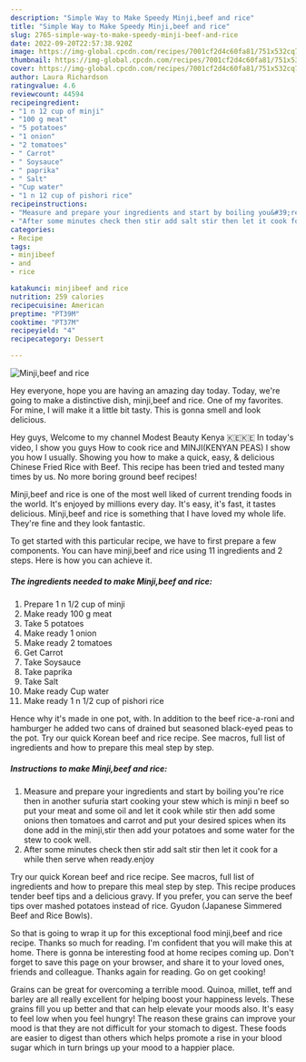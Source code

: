 ```yaml
---
description: "Simple Way to Make Speedy Minji,beef and rice"
title: "Simple Way to Make Speedy Minji,beef and rice"
slug: 2765-simple-way-to-make-speedy-minji-beef-and-rice
date: 2022-09-20T22:57:38.920Z
image: https://img-global.cpcdn.com/recipes/7001cf2d4c60fa81/751x532cq70/minjibeef-and-rice-recipe-main-photo.jpg
thumbnail: https://img-global.cpcdn.com/recipes/7001cf2d4c60fa81/751x532cq70/minjibeef-and-rice-recipe-main-photo.jpg
cover: https://img-global.cpcdn.com/recipes/7001cf2d4c60fa81/751x532cq70/minjibeef-and-rice-recipe-main-photo.jpg
author: Laura Richardson
ratingvalue: 4.6
reviewcount: 44594
recipeingredient:
- "1 n 12 cup of minji"
- "100 g meat"
- "5 potatoes"
- "1 onion"
- "2 tomatoes"
- " Carrot"
- " Soysauce"
- " paprika"
- " Salt"
- "Cup water"
- "1 n 12 cup of pishori rice"
recipeinstructions:
- "Measure and prepare your ingredients and start by boiling you&#39;re rice then in another sufuria start cooking your stew which is minji n beef so put your meat and some oil and let it cook while stir then add some onions then tomatoes and carrot and put your desired spices when its done add in the minji,stir then add your potatoes and some water for the stew to cook well."
- "After some minutes check then stir add salt stir then let it cook for a while then serve when ready.enjoy"
categories:
- Recipe
tags:
- minjibeef
- and
- rice

katakunci: minjibeef and rice 
nutrition: 259 calories
recipecuisine: American
preptime: "PT39M"
cooktime: "PT37M"
recipeyield: "4"
recipecategory: Dessert

---
```



![Minji,beef and rice](https://img-global.cpcdn.com/recipes/7001cf2d4c60fa81/751x532cq70/minjibeef-and-rice-recipe-main-photo.jpg)

Hey everyone, hope you are having an amazing day today. Today, we're going to make a distinctive dish, minji,beef and rice. One of my favorites. For mine, I will make it a little bit tasty. This is gonna smell and look delicious.

Hey guys, Welcome to my channel Modest Beauty Kenya 🇰🇪🇰🇪 In today&#39;s video, I show you guys How to cook rice and MINJI(KENYAN PEAS) I show you how I usually. Showing you how to make a quick, easy, &amp; delicious Chinese Fried Rice with Beef. This recipe has been tried and tested many times by us. No more boring ground beef recipes!

Minji,beef and rice is one of the most well liked of current trending foods in the world. It's enjoyed by millions every day. It's easy, it's fast, it tastes delicious. Minji,beef and rice is something that I have loved my whole life. They're fine and they look fantastic.


To get started with this particular recipe, we have to first prepare a few components. You can have minji,beef and rice using 11 ingredients and 2 steps. Here is how you can achieve it.

<!--inarticleads1-->

##### The ingredients needed to make Minji,beef and rice:

1. Prepare 1 n 1/2 cup of minji
1. Make ready 100 g meat
1. Take 5 potatoes
1. Make ready 1 onion
1. Make ready 2 tomatoes
1. Get  Carrot
1. Take  Soysauce
1. Take  paprika
1. Take  Salt
1. Make ready Cup water
1. Make ready 1 n 1/2 cup of pishori rice


Hence why it&#39;s made in one pot, with. In addition to the beef rice-a-roni and hamburger he added two cans of drained but seasoned black-eyed peas to the pot. Try our quick Korean beef and rice recipe. See macros, full list of ingredients and how to prepare this meal step by step. 

<!--inarticleads2-->

##### Instructions to make Minji,beef and rice:

1. Measure and prepare your ingredients and start by boiling you&#39;re rice then in another sufuria start cooking your stew which is minji n beef so put your meat and some oil and let it cook while stir then add some onions then tomatoes and carrot and put your desired spices when its done add in the minji,stir then add your potatoes and some water for the stew to cook well.
1. After some minutes check then stir add salt stir then let it cook for a while then serve when ready.enjoy


Try our quick Korean beef and rice recipe. See macros, full list of ingredients and how to prepare this meal step by step. This recipe produces tender beef tips and a delicious gravy. If you prefer, you can serve the beef tips over mashed potatoes instead of rice. Gyudon (Japanese Simmered Beef and Rice Bowls). 

So that is going to wrap it up for this exceptional food minji,beef and rice recipe. Thanks so much for reading. I'm confident that you will make this at home. There is gonna be interesting food at home recipes coming up. Don't forget to save this page on your browser, and share it to your loved ones, friends and colleague. Thanks again for reading. Go on get cooking!

Grains can be great for overcoming a terrible mood. Quinoa, millet, teff and barley are all really excellent for helping boost your happiness levels. These grains fill you up better and that can help elevate your moods also. It's easy to feel low when you feel hungry! The reason these grains can improve your mood is that they are not difficult for your stomach to digest. These foods are easier to digest than others which helps promote a rise in your blood sugar which in turn brings up your mood to a happier place.

